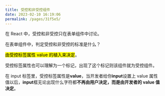 ```yaml
---
title: 受控和非受控组件
date: 2023-02-10 16:19:06
permalink: /pages/31f5e5/
---
```


在 React 中，受控和非受控只在表单组件中讨论。

在表单组件中，判定受控和非受控的标准是什么？

<mark>由受控标签属性 value 的植入来决定</mark>。

受控标签属性也可以理解为一个标记，出现了这个标记则该组件就为受控组件。

在 input 标签里，受控标签属性是**value**，当开发者给你**input**设置上 value 属性值以后，**input**框无论出现什么字符都**不再由用户决定，而是由开发者的 value 值决定**。